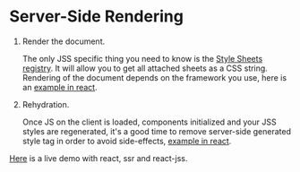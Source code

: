# Server-Side Rendering

1. Render the document.

    The only JSS specific thing you need to know is the [Style Sheets registry](./js-api.md#style-sheets-registry). It will allow you to get all attached sheets as a CSS string. Rendering of the document depends on the framework you use, here is an [example in react](https://github.com/cssinjs/examples/blob/gh-pages/react-ssr/src/server.js).

2. Rehydration.

    Once JS on the client is loaded, components initialized and your JSS styles are regenerated, it's a good time to remove server-side generated style tag in order to avoid side-effects, [example in react](https://github.com/cssinjs/examples/blob/gh-pages/react-ssr/src/client.js).


[Here](http://cssinjs.github.io/examples/react-ssr/dist/index.html) is a live demo with react, ssr and react-jss.

